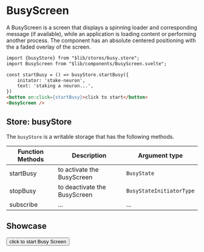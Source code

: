<script lang="ts">
    import { busyStore } from "$lib/stores/busy.store";
    import BusyScreen from "$lib/components/BusyScreen.svelte";
    import { type BusyStateInitiatorType } from "$lib/types/busyState";

    const initiator: BusyStateInitiatorType = "stake-neuron";
    
    const startBusy = () => busyStore.startBusy({
        initiator: initiator,
        text: 'staking a neuron...',
    });

    const stopBusy = () => busyStore.stopBusy(initiator);

    const click = (e) => {
        e.preventDefault();
        startBusy();
        setTimeout(() => stopBusy(), 3000);
    }
    
</script>

# BusyScreen

A BusyScreen is a screen that displays a spinning loader and corresponding message (if available), while an application is loading content or performing another process. The component has an absolute centered positioning with the a faded overlay of the screen.

```html
import {busyStore} from "$lib/stores/busy.store";
import BusyScreen from "$lib/components/BusyScreen.svelte";

const startBusy = () => busyStore.startBusy({
    initator: 'stake-neuron',
    text: 'staking a neuron...',
})
<button on:click={startBusy}>click to start</button>
<BusyScreen />

```

## Store: busyStore 

The `busyStore` is a writable storage that has the following methods. 

| Function Methods | Description                       | Argument type         |
|-----------------|------------------------------------|-----------------------|
| startBusy       | to activate the BusyScreen         |`BusyState`            |
| stopBusy        | to deactivate the BusyScreen     | `BusyStateInitiatorType`|
| subscribe       | ... | ... |

## Showcase
<div>
<button class="primary" id="start" on:click={click}>click to start Busy Screen</button>
<BusyScreen />
</div>

<style>
    .hello {
        background-color: pink;
        minheightt: 5rem;
    }
</style>